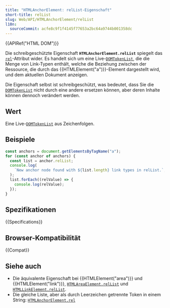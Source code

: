 ```yaml
---
title: "HTMLAnchorElement: relList-Eigenschaft"
short-title: relList
slug: Web/API/HTMLAnchorElement/relList
l10n:
  sourceCommit: acfe8c9f1f4145f77653a2bc64a9744b001358dc
---
```


{{APIRef("HTML DOM")}}

Die schreibgeschützte Eigenschaft **`HTMLAnchorElement.relList`** spiegelt das [`rel`](/de/docs/Web/HTML/Attributes/rel)-Attribut wider. Es handelt sich um eine Live-[`DOMTokenList`](/de/docs/Web/API/DOMTokenList), die die Menge von Link-Typen enthält, welche die Beziehung zwischen der Ressource, die durch das {{HTMLElement("a")}}-Element dargestellt wird, und dem aktuellen Dokument anzeigen.

Die Eigenschaft selbst ist schreibgeschützt, was bedeutet, dass Sie die
[`DOMTokenList`](/de/docs/Web/API/DOMTokenList) nicht durch eine andere ersetzen können, aber deren Inhalte können dennoch verändert werden.

## Wert

Eine Live-[`DOMTokenList`](/de/docs/Web/API/DOMTokenList) aus Zeichenfolgen.

## Beispiele

```js
const anchors = document.getElementsByTagName("a");
for (const anchor of anchors) {
  const list = anchor.relList;
  console.log(
    `New anchor node found with ${list.length} link types in relList.`,
  );
  list.forEach((relValue) => {
    console.log(relValue);
  });
}
```

## Spezifikationen

{{Specifications}}

## Browser-Kompatibilität

{{Compat}}

## Siehe auch

- Die äquivalente Eigenschaft bei {{HTMLElement("area")}} und {{HTMLElement("link")}},
  [`HTMLAreaElement.relList`](/de/docs/Web/API/HTMLAreaElement/relList) und [`HTMLLinkElement.relList`](/de/docs/Web/API/HTMLLinkElement/relList).
- Die gleiche Liste, aber als durch Leerzeichen getrennte Token in einem String:
  [`HTMLAnchorElement.rel`](/de/docs/Web/API/HTMLAnchorElement/rel)
